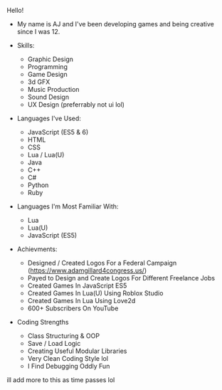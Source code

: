 Hello!

- My name is AJ and I've been developing games and being creative since I was 12.

- Skills:
  - Graphic Design
  - Programming
  - Game Design
  - 3d GFX
  - Music Production
  - Sound Design
  - UX Design (preferrably not ui lol)

- Languages I've Used:
  - JavaScript (ES5 & 6)
  - HTML
  - CSS
  - Lua / Lua(U)
  - Java
  - C++
  - C#
  - Python
  - Ruby
  
- Languages I'm Most Familiar With:
  - Lua
  - Lua(U)
  - JavaScript (ES5)
  
- Achievments:
  - Designed / Created Logos For a Federal Campaign (https://www.adamgillard4congress.us/)
  - Payed to Design and Create Logos For Different Freelance Jobs
  - Created Games In JavaScript ES5
  - Created Games In Lua(U) Using Roblox Studio
  - Created Games In Lua Using Love2d
  - 600+ Subscribers On YouTube

- Coding Strengths
  - Class Structuring & OOP
  - Save / Load Logic
  - Creating Useful Modular Libraries
  - Very Clean Coding Style lol
  - I Find Debugging Oddly Fun

ill add more to this as time passes lol
